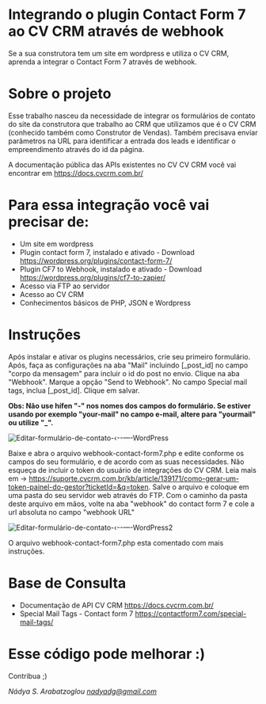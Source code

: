 # Integrando o plugin Contact Form 7 ao CV CRM através de webhook
Se a sua construtora tem um site em wordpress e utiliza o CV CRM, aprenda a integrar o Contact Form 7 através de webhook.

# Sobre o projeto
Esse trabalho nasceu da necessidade de integrar os formulários de contato do site da construtora que trabalho ao CRM que utilizamos que é o CV CRM (conhecido também como Construtor de Vendas). Também precisava enviar parâmetros na URL para identificar a entrada dos leads e identificar o empreendimento através do id da página.

A documentação pública das APIs existentes no CV CV CRM você vai encontrar em https://docs.cvcrm.com.br/ 

# Para essa integração você vai precisar de:
- Um site em wordpress
- Plugin contact form 7, instalado e ativado - Download https://wordpress.org/plugins/contact-form-7/
- Plugin CF7 to Webhook, instalado e ativado - Download https://wordpress.org/plugins/cf7-to-zapier/
- Acesso via FTP ao servidor
- Acesso ao CV CRM
- Conhecimentos básicos de PHP, JSON e Wordpress

# Instruções
Após instalar e ativar os plugins necessários, crie seu primeiro formulário. Após, faça as configurações na aba "Mail" incluindo [_post_id] no campo "corpo da mensagem" para incluir o id do post no envio. Clique na aba "Webhook". Marque a opção "Send to Webhook". No campo Special mail tags, inclua [_post_id]. Clique em salvar.

<b>Obs: Não use hífen "-" nos nomes dos campos do formulário. Se estiver usando por exemplo "your-mail" no campo e-mail, altere para "yourmail" ou utilize "_".</b>

![Editar-formulário-de-contato-‹--—-WordPress](https://github.com/nadyadg/cvcrm-contactform-7/assets/74943083/d4f5f298-4b93-4cbc-a924-7e595ed55b29)


Baixe e abra o arquivo webhook-contact-form7.php e edite conforme os campos do seu formulário, e de acordo com as suas necessidades. Não esqueça de incluir o token do usuário de integrações do CV CRM. Leia mais em -> 
https://suporte.cvcrm.com.br/kb/article/139171/como-gerar-um-token-painel-do-gestor?ticketId=&q=token. Salve o arquivo e coloque em uma pasta do seu servidor web através do FTP. 
Com o caminho da pasta deste arquivo em mãos, volte na aba "webhook" do contact form 7 e cole a url absoluta no campo "webhook URL"

![Editar-formulário-de-contato-‹--—-WordPress2](https://github.com/nadyadg/cvcrm-contactform-7/assets/74943083/44d08473-15a3-4347-8afc-af06489972b4)



O arquivo webhook-contact-form7.php esta comentado com mais instruções.

# Base de Consulta
- Documentação de API CV CRM https://docs.cvcrm.com.br/
- Special Mail Tags - Contact form 7 https://contactform7.com/special-mail-tags/

# Esse código pode melhorar :)
Contribua ;)

<i>Nádya S. Arabatzoglou
nadyadg@gmail.com</i>

